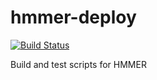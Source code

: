# hmmer-deploy
[![Build Status](http://ci.sagrid.ac.za/buildStatus/icon?job=hmmer-deploy)](http://ci.sagrid.ac.za/job/hmmer-deploy)

Build and test scripts for HMMER 
